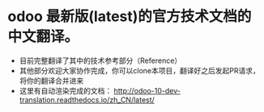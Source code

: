 # odoo 最新版(latest)的官方技术文档的中文翻译。

* 目前完整翻译了其中的技术参考部分（Reference）
* 其他部分欢迎大家协作完成，你可以clone本项目，翻译好之后发起PR请求，将你的翻译合并进来
* 这里有自动渲染完成的文档： http://odoo-10-dev-translation.readthedocs.io/zh_CN/latest/

